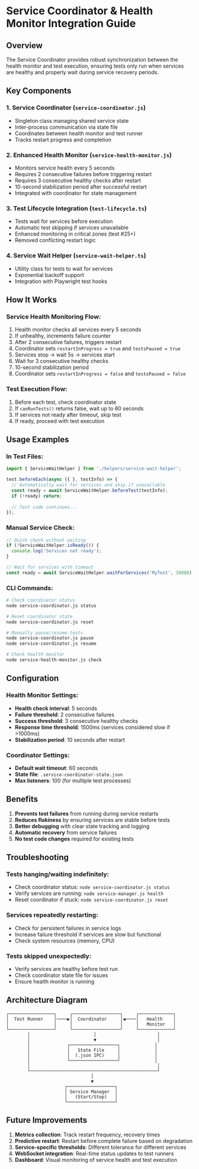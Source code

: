 # Service Coordinator & Health Monitor Integration Guide

## Overview

The Service Coordinator provides robust synchronization between the health monitor and test execution, ensuring tests only run when services are healthy and properly wait during service recovery periods.

## Key Components

### 1. **Service Coordinator** (`service-coordinator.js`)
- Singleton class managing shared service state
- Inter-process communication via state file
- Coordinates between health monitor and test runner
- Tracks restart progress and completion

### 2. **Enhanced Health Monitor** (`service-health-monitor.js`)
- Monitors service health every 5 seconds
- Requires 2 consecutive failures before triggering restart
- Requires 3 consecutive healthy checks after restart
- 10-second stabilization period after successful restart
- Integrated with coordinator for state management

### 3. **Test Lifecycle Integration** (`test-lifecycle.ts`)
- Tests wait for services before execution
- Automatic test skipping if services unavailable
- Enhanced monitoring in critical zones (test #25+)
- Removed conflicting restart logic

### 4. **Service Wait Helper** (`service-wait-helper.ts`)
- Utility class for tests to wait for services
- Exponential backoff support
- Integration with Playwright test hooks

## How It Works

### Service Health Monitoring Flow:
1. Health monitor checks all services every 5 seconds
2. If unhealthy, increments failure counter
3. After 2 consecutive failures, triggers restart
4. Coordinator sets `restartInProgress = true` and `testsPaused = true`
5. Services stop → wait 5s → services start
6. Wait for 3 consecutive healthy checks
7. 10-second stabilization period
8. Coordinator sets `restartInProgress = false` and `testsPaused = false`

### Test Execution Flow:
1. Before each test, check coordinator state
2. If `canRunTests()` returns false, wait up to 60 seconds
3. If services not ready after timeout, skip test
4. If ready, proceed with test execution

## Usage Examples

### In Test Files:

```typescript
import { ServiceWaitHelper } from './helpers/service-wait-helper';

test.beforeEach(async ({ }, testInfo) => {
  // Automatically wait for services and skip if unavailable
  const ready = await ServiceWaitHelper.beforeTest(testInfo);
  if (!ready) return;
  
  // Test code continues...
});
```

### Manual Service Check:

```typescript
// Quick check without waiting
if (!ServiceWaitHelper.isReady()) {
  console.log('Services not ready');
}

// Wait for services with timeout
const ready = await ServiceWaitHelper.waitForServices('MyTest', 30000);
```

### CLI Commands:

```bash
# Check coordinator status
node service-coordinator.js status

# Reset coordinator state
node service-coordinator.js reset

# Manually pause/resume tests
node service-coordinator.js pause
node service-coordinator.js resume

# Check health monitor
node service-health-monitor.js check
```

## Configuration

### Health Monitor Settings:
- **Health check interval**: 5 seconds
- **Failure threshold**: 2 consecutive failures
- **Success threshold**: 3 consecutive healthy checks
- **Response time threshold**: 1500ms (services considered slow if >1000ms)
- **Stabilization period**: 10 seconds after restart

### Coordinator Settings:
- **Default wait timeout**: 60 seconds
- **State file**: `.service-coordinator-state.json`
- **Max listeners**: 100 (for multiple test processes)

## Benefits

1. **Prevents test failures** from running during service restarts
2. **Reduces flakiness** by ensuring services are stable before tests
3. **Better debugging** with clear state tracking and logging
4. **Automatic recovery** from service failures
5. **No test code changes** required for existing tests

## Troubleshooting

### Tests hanging/waiting indefinitely:
- Check coordinator status: `node service-coordinator.js status`
- Verify services are running: `node service-manager.js health`
- Reset coordinator if stuck: `node service-coordinator.js reset`

### Services repeatedly restarting:
- Check for persistent failures in service logs
- Increase failure threshold if services are slow but functional
- Check system resources (memory, CPU)

### Tests skipped unexpectedly:
- Verify services are healthy before test run
- Check coordinator state file for issues
- Ensure health monitor is running

## Architecture Diagram

```
┌─────────────────┐     ┌──────────────────┐     ┌─────────────┐
│  Test Runner    │────▶│  Coordinator     │◀────│   Health    │
│                 │     │                  │     │   Monitor   │
└─────────────────┘     └──────────────────┘     └─────────────┘
        │                        │                       │
        │                        ▼                       │
        │              ┌──────────────────┐             │
        │              │   State File     │             │
        │              │  (.json IPC)     │             │
        │              └──────────────────┘             │
        │                                                │
        └────────────────────────────────────────────────┘
                                │
                                ▼
                      ┌──────────────────┐
                      │ Service Manager  │
                      │   (Start/Stop)   │
                      └──────────────────┘
```

## Future Improvements

1. **Metrics collection**: Track restart frequency, recovery times
2. **Predictive restart**: Restart before complete failure based on degradation
3. **Service-specific thresholds**: Different tolerance for different services
4. **WebSocket integration**: Real-time status updates to test runners
5. **Dashboard**: Visual monitoring of service health and test execution